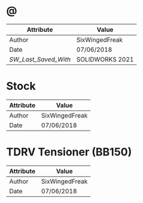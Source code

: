 # @
| Attribute | Value |
| ---  | ---     |
| Author | SixWingedFreak |
| Date | 07/06/2018 |
| _SW_Last_Saved_With_ | SOLIDWORKS 2021 |
# Stock
| Attribute | Value |
| ---  | ---     |
| Author | SixWingedFreak |
| Date | 07/06/2018 |
# TDRV Tensioner (BB150)
| Attribute | Value |
| ---  | ---     |
| Author | SixWingedFreak |
| Date | 07/06/2018 |

